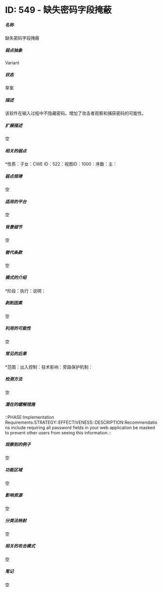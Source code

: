# ID: 549 - 缺失密码字段掩蔽
<h5>名称</h5>缺失密码字段掩蔽
<h5>弱点抽象</h5>Variant
<h5>状态</h5>草案
<h5>描述</h5>该软件在输入过程中不隐藏密码，增加了攻击者观察和捕获密码的可能性。
<h5>扩展描述</h5>空
<h5>相关的弱点</h5>*性质：子女：CWE ID：522：视图ID：1000：序数：主：
<h5>弱点规律</h5>空
<h5>适用的平台</h5>空
<h5>背景细节</h5>空
<h5>替代条款</h5>空
<h5>模式的介绍</h5>*阶段：执行：说明：
<h5>剥削因素</h5>空
<h5>利用的可能性</h5>空
<h5>常见的后果</h5>*范围：出入控制：技术影响：旁路保护机制：
<h5>检测方法</h5>空
<h5>潜在的缓解措施</h5>::PHASE:Implementation Requirements:STRATEGY::EFFECTIVENESS::DESCRIPTION:Recommendations include requiring all password fields in your web application be masked to prevent other users from seeing this information.::
<h5>观察到的例子</h5>空
<h5>功能区域</h5>空
<h5>影响资源</h5>空
<h5>分类法映射</h5>空
<h5>相关的攻击模式</h5>空
<h5>笔记</h5>空

